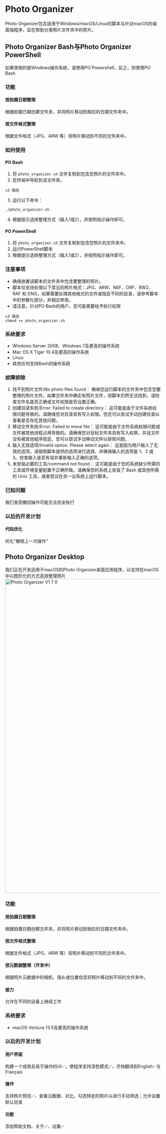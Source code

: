 # Photo Organizer
Photo Organizer包含适用于Windows/macOS/Linux的脚本与针对macOS的桌面端程序，旨在帮助分类照片文件夹中的照片。
## Photo Organizer Bash与Photo Organizer PowerShell
如果使用的是Windows操作系统，请使用PO Powershell，反之，则使用PO Bash
### 功能
#### 按拍摄日期整理
根据拍摄日期创建文件夹，并将照片移动到相应的日期文件夹中。
#### 按文件格式整理
根据文件格式（JPG、ARW 等）将照片移动到不同的文件夹中。
### 如何使用
#### PO Bash
1. 将 `photo_organizer.sh` 文件复制到包含您照片的文件夹中。
2. 在终端中导航到该文件夹。
```
cd 路径
```
3. 运行以下命令：
```
./photo_organizer.sh
```
4. 根据提示选择整理方式（输入1或2），并按照指示操作即可。
#### PO PowerShell
1. 将 `photo_organizer.sh` 文件复制到包含您照片的文件夹中。
2. 运行PowerShell脚本
3. 根据提示选择整理方式（输入1或2），并按照指示操作即可。
### 注意事项
- 确保放置该脚本的文件夹中包含要整理的照片。
- 脚本仅支持处理以下常见的照片格式：JPG、ARW、NEF、ORF、RW2、RAF 和 DNG，如果需要处理其他格式的文件或指定不同的目录，请参考脚本中的参数化部分，并相应修改。
- 请注意，针对PO Bash的用户，您可能需要给予执行权限
```
cd 路径
chmod +x photo_organizer.sh
```
### 系统要求
- Windows Server 2008、Windows 7及更高的操作系统
- Mac OS X Tiger 10.4及更高的操作系统
- Linux
- 其他任何支持Bash的操作系统
### 故障排除
1.	找不到照片文件/No photo files found：
确保您运行脚本的文件夹中包含您要整理的照片文件。如果文件夹中确实有照片文件，但脚本仍然无法找到，请检查文件名是否正确或文件权限是否设置正确。
2.	创建目录失败/Error: Failed to create directory：
这可能是由于文件系统权限问题导致的。请确保您对目录具有写入权限。您还可以尝试手动创建目录以查看是否存在其他问题。
3.	移动文件失败/Error: Failed to move file：
这可能是由于文件系统权限问题或文件被其他进程占用导致的。请确保您对目标文件夹具有写入权限，并且文件没有被其他程序锁定。您可以尝试手动移动文件以排除问题。
4.	输入无效选项/Invalid option. Please select again：
这是因为用户输入了无效的选项。请按照脚本提供的选项进行选择，并确保输入的选项是 1、2 或 3。检查输入是否有误并重新输入正确的选项。
5.	未安装必要的工具/command not found：
这可能是由于您的系统缺少所需的工具或环境变量配置不正确所致。请确保您的系统上安装了 Bash 或其他所需的 Unix 工具，或者尝试在另一台系统上运行脚本。
### 已知问题
我们发现撤回操作可能无法完全执行
### 以后的开发计划
#### 代码优化
优化“撤销上一次操作”

## Photo Organizer Desktop
我们正在开发适用于macOS的Photo Organizer桌面应用程序，以支持在macOS中以图形化的方式高效整理照片
<img width="1012" alt="Photo Organizer V1 7 0" src="https://github.com/user-attachments/assets/26bdc106-35dd-4b85-af6e-bb662a29b37f">
### 功能
#### 按拍摄日期整理
根据拍摄日期创建文件夹，并将照片移动到相应的日期文件夹中。
#### 按文件格式整理
根据文件格式（JPG、ARW 等）将照片移动到不同的文件夹中。
#### 按元数据整理（开发中）
根据照片元数据中的相机、镜头或位置信息将照片移动到不同的文件夹中。
#### 接力
允许在不同的设备上继续工作
### 系统要求
- macOS Ventura 13.5及更高的操作系统
### 以后的开发计划
#### 用户界面
构建一个成熟且易于操作的UI✅，使程序支持深色模式✅，尽快翻译到English✅与Français
#### 操作
支持照片预览✅、查看元数据、对比，勾选特定的照片以进行手动筛选；允许设置默认目录
#### 功能
添加帮助文档、关于✅、设置✅
